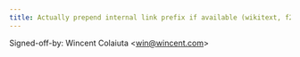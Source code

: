 ```yaml
---
title: Actually prepend internal link prefix if available (wikitext, f20cf4b)
---
```


Signed-off-by: Wincent Colaiuta &lt;win@wincent.com&gt;
